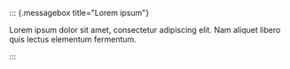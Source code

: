 ::: {.messagebox title="Lorem ipsum"}

Lorem ipsum dolor sit amet, consectetur adipiscing elit. Nam aliquet libero quis lectus elementum fermentum.

:::